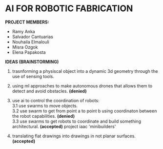 # **AI FOR ROBOTIC FABRICATION**


**PROJECT MEMBERS:**

- Ramy Anka <br>
- Salvador Cantuarias <br>
- Nouhaila Elmalouli <br>
- Misra Ozgok <br>
- Elena Papakosta <br>

**IDEAS (BRAINSTORMING)**

1. trasnforming a physiscal object into a dynamic 3d geometry through the use of sensing tools.

2. using ml approaches to make autonomous drones that allows them to detect and avoid obstacles. **(denied)**

3. use ai to control the coordination of robots: <br>
    3.1 use swarms to move objects. <br>
    3.2 use swarm to get from point a to point b using coordinaton between the robot capabilities. **(denied)** <br> 
    3.3 use swarms to get robots to coordinate and build something architectural. **(accepted)** project iaac 'minibuilders' <br> 

4. translating flat drawings into drawings in not planar surfaces. **(accepted)**